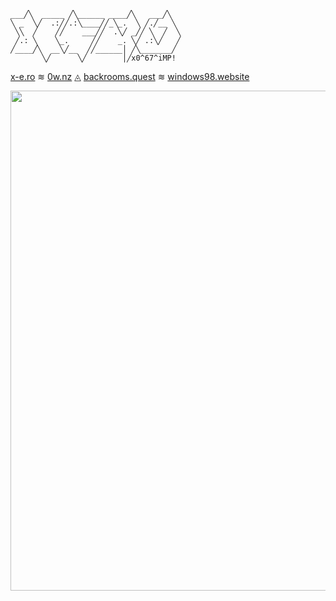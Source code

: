 ```
___╱╲  _____ ╱╲______ ____╱╲   ___╱╲
╲ _  ╲╱  .:╱╱.:╲____╱╱_╲_.  ╲ ╱.╱__ ╲
 ╲╲  ╱    ╱╱    ___╱╱  .╲╱ _╱╱ ╲  ╱  ╲
 ╱.: ╲    ╲_.     ╱╱    _. ╲╱ .:╲╱   ╱
╱____╱╲  __╲╱__  ╱╱______│ ╱╲_______╱
       ╲╱      ╲╱        │╱x0^67^iMP!
```

[x-e.ro](https://x-e.ro) ≋ [0w.nz](https://0w.nz) ◬ [backrooms.quest](https//backrooms.quest) ≋ [windows98.website](https://www.windows98.website)

<img width=800 src="https://github-profile-trophy.vercel.app/?username=xero&column=6&no-frame=true&no-bg=true"/>
